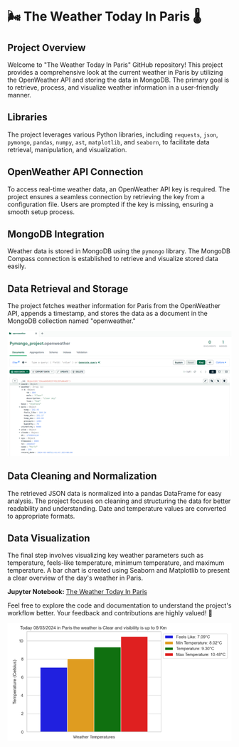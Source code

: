 # 🌬️ The Weather Today In Paris 🌡️

## Project Overview
Welcome to "The Weather Today In Paris" GitHub repository! This project provides a comprehensive look at the current weather in Paris by utilizing the OpenWeather API and storing the data in MongoDB. The primary goal is to retrieve, process, and visualize weather information in a user-friendly manner.

## Libraries
The project leverages various Python libraries, including `requests`, `json`, `pymongo`, `pandas`, `numpy`, `ast`, `matplotlib`, and `seaborn`, to facilitate data retrieval, manipulation, and visualization.

## OpenWeather API Connection
To access real-time weather data, an OpenWeather API key is required. The project ensures a seamless connection by retrieving the key from a configuration file. Users are prompted if the key is missing, ensuring a smooth setup process.

## MongoDB Integration
Weather data is stored in MongoDB using the `pymongo` library. The MongoDB Compass connection is established to retrieve and visualize stored data easily.

## Data Retrieval and Storage
The project fetches weather information for Paris from the OpenWeather API, appends a timestamp, and stores the data as a document in the MongoDB collection named "openweather."

<img src="https://github.com/CatelloTheDataProjectManager/The-Weather-Today-In-Paris/blob/main/PyMongoData.png" width="600">

## Data Cleaning and Normalization
The retrieved JSON data is normalized into a pandas DataFrame for easy analysis. The project focuses on cleaning and structuring the data for better readability and understanding. Date and temperature values are converted to appropriate formats.

## Data Visualization
The final step involves visualizing key weather parameters such as temperature, feels-like temperature, minimum temperature, and maximum temperature. A bar chart is created using Seaborn and Matplotlib to present a clear overview of the day's weather in Paris.

**Jupyter Notebook:** [The Weather Today In Paris](https://github.com/CatelloTheDataProjectManager/The-Weather-Today-In-Paris/blob/main/The%20Weather%20Today%20In%20Paris.ipynb)

Feel free to explore the code and documentation to understand the project's workflow better. Your feedback and contributions are highly valued! 🚀

<img src="https://github.com/CatelloTheDataProjectManager/The-Weather-Today-In-Paris/blob/main/weather_temperatures_in_paris.png" width="600">





